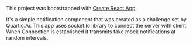 This project was bootstrapped with [Create React App](https://github.com/facebookincubator/create-react-app).

It's a simple notification component that was created as a challenge set by Quartic.Ai. This app uses socket.Io library to connect the server with client. When Connection is established it transmits fake mock notifications at random intervals.
